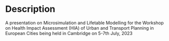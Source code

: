 # Description
A presentation on Microsimulation and Lifetable Modelling for the Workshop on Health Impact Assessment (HIA) of Urban and Transport Planning in European Cities being held in Cambridge on 5-7th July, 2023

